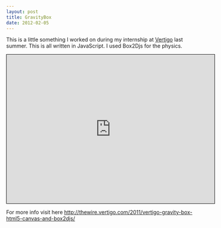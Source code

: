 ```yaml
---
layout: post
title: GravityBox
date: 2012-02-05
---
```

This is a little something I worked on during my internship at <a title="Vertigo" href="http://vertigo.com/" target="_blank">Vertigo</a> last summer. This is all written in JavaScript. I used Box2Djs for the physics.

<iframe style="border: 1px solid black;" src="http://labs.vertigo.com/GravityBox/GravityBox.htm?showInstruction=true" width="560" height="400"></iframe>

For more info visit here <a title="here" href="http://thewire.vertigo.com/2011/vertigo-gravity-box-html5-canvas-and-box2djs/">http://thewire.vertigo.com/2011/vertigo-gravity-box-html5-canvas-and-box2djs/</a>
